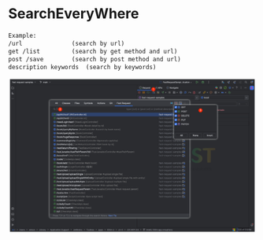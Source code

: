 # SearchEveryWhere

```
Example:
/url              (search by url)
get /list         (search by get method and url)
post /save        (search by post method and url)
description keywords  (search by keywords)
```

![searchEveryWhere](/img/2023.1.7/searchEveryWhere.png)
